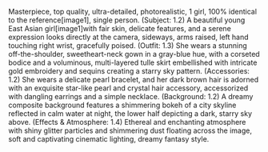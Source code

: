 Masterpiece, top quality, ultra-detailed, photorealistic, 1 girl, 100% identical to the reference[image1], single person.
(Subject: 1.2) A beautiful young East Asian girl[image1]with fair skin, delicate features, and a serene expression looks directly at the camera, sideways, arms raised, left hand touching right wrist, gracefully poised.
(Outfit: 1.3) She wears a stunning off-the-shoulder, sweetheart-neck gown in a gray-blue hue, with a corseted bodice and a voluminous, multi-layered tulle skirt embellished with intricate gold embroidery and sequins creating a starry sky pattern.
(Accessories: 1.2) She wears a delicate pearl bracelet, and her dark brown hair is adorned with an exquisite star-like pearl and crystal hair accessory, accessorized with dangling earrings and a simple necklace.
(Background: 1.2) A dreamy composite background features a shimmering bokeh of a city skyline reflected in calm water at night, the lower half depicting a dark, starry sky above.
(Effects & Atmosphere: 1.4) Ethereal and enchanting atmosphere with shiny glitter particles and shimmering dust floating across the image, soft and captivating cinematic lighting, dreamy fantasy style.
